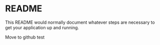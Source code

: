 # README #

This README would normally document whatever steps are necessary to get your application up and running.

Move to github test